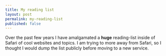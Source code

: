 ```yaml
---
title: My reading list
layout: post
permalink: my-reading-list
published: false
---
```

Over the past few years I have amalgamated a **huge** reading-list inside of Safari of cool websites and topics. I am trying to more away from Safari, so I thought I would dump the list publicly before moving to a new service.